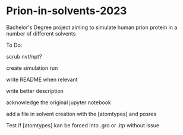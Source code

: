 # Prion-in-solvents-2023
Bachelor's Degree project aiming to simulate human prion protein in a number of different solvents


To Do:

scrub nvt/npt?

create simulation run

write README when relevant

write better description

acknowledge the original jupyter notebook

add a file in solvent creation with the [atomtypes] and posres

Test if [atomtypes] kan be forced into .gro or .itp without issue
